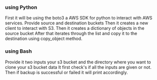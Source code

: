 ### using Python 

First it will be using the boto3 a AWS SDK for python to interact with AWS services.
Provide source and destination buckets
Then it creates a new client to interact with S3.
Then it creates a dictionary of objects in the source bucket
After that iterates through the list and copy it to the destination using copy_object method.


### using Bash

Provide it two inputs your s3 bucket and the directory where you want to clone your s3 bucket data
It first check's if all the inputs are given or not.
Then if backup is successful or failed it will print accordingly.


